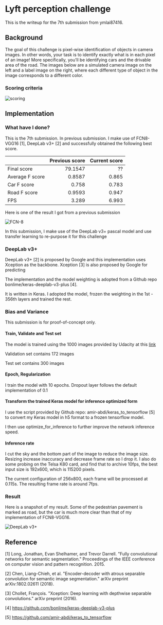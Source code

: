 [//]: # (Image References)

[image1]: ./images/fcn8.png "FCN-8"
[image2]: ./images/deeplabv3p.png "DeepLab v3+"
[image3]: ./images/scoring.png "scoring"

# Lyft perception challenge

This is the writeup for the 7th submission from ymlai87416.

## Background

The goal of this challenge is pixel-wise identification of objects in camera
images. In other words, your task is to identify exactly what is in each pixel
of an image! More specifically, you'll be identifying cars and the drivable 
area of the road. The images below are a simulated camera image on the left 
and a label image on the right, where each different type of object in the 
image corresponds to a different color.

### Scoring criteria

![][image3]

## Implementation

### What have I done?

This is the 7th submission. In previous submission. I make use of FCN8-VGG16 [1], DeepLab v3+ [2]
and successfully obtained the following best score.

|    |      Previous score      |  Current score |
|----------|-------------:|------:|
| Final score |  79.1547 |  ?? |
| Average F score |  0.8587 | 0.865 |
| Car F score |  0.758 | 0.783 |
| Road F score |  0.9593 | 0.947 |
| FPS |  3.289 | 6.993 |


Here is one of the result I got from a previous submission

![][image1]

In this submission, I make use of the DeepLab v3+ pascal model and use transfer learning
to re-purpose it for this challenge

### DeepLab v3+

DeepLab v3+ [2] is proposed by Google and this implementation uses Xception as the backbone.
Xception [3] is also proposed by Google for predicting

The implementation and the model weighting is adopted from a Github repo bonlime/keras-deeplab-v3-plus [4].

It is written in Keras. I adopted the model, frozen the weighting in the 1st - 356th layers and trained the rest.

### Bias and Variance

This submission is for proof-of-concept only. 

#### Train, Validate and Test set

The model is trained using the 1000 images provided by Udacity at this [link](https://s3-us-west-1.amazonaws.com/udacity-selfdrivingcar/Lyft_Challenge/Training+Data/lyft_training_data.tar.gz)

Validation set contains 172 images

Test set contains 300 images

#### Epoch, Regularization

I train the model with 10 epochs. Dropout layer follows the default implementation of 0.1

#### Transform the trained Keras model for inference optimized form

I use the script provided by Github repo: amir-abdi/keras_to_tensorflow [5] to convert my Keras model in h5 
format to a frozen tensorflow model.

I then use optimize_for_inference to further improve the network inference speed.

#### Inference rate

I cut the sky and the bottom part of the image to reduce the image size. Resizing increase inaccuracy and decrease frame 
rate so I drop it. I also do some probing on the Telsa K80 card, and find that to archive 10fps, the best input size is 
192x600, which is 115200 pixels.

The current configuration of 256x800, each frame will be processed at 0.115s. The resulting frame rate is around 7fps.



### Result

Here is a snapshot of my result. Some of the pedestrian pavement is marked as road, but the 
car is much more clear than that of my implementation of FCN8-VGG16.
 
![][image2]
 
## Reference
[1] Long, Jonathan, Evan Shelhamer, and Trevor Darrell. "Fully convolutional networks for semantic segmentation." Proceedings of the IEEE conference on computer vision and pattern recognition. 2015.

[2] Chen, Liang-Chieh, et al. "Encoder-decoder with atrous separable convolution for semantic image segmentation." arXiv preprint arXiv:1802.02611 (2018).

[3] Chollet, François. "Xception: Deep learning with depthwise separable convolutions." arXiv preprint (2016).

[4] https://github.com/bonlime/keras-deeplab-v3-plus

[5] https://github.com/amir-abdi/keras_to_tensorflow 
